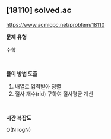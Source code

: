 ## [18110] solved.ac

https://www.acmicpc.net/problem/18110

**문제 유형**

수학

<br>

**풀이 방법 도출**

1. 배열로 입력받아 정렬
2. 절사 개수(rid) 구하여 절사평균 계산

<br>

**시간 복잡도**

O(N logN)